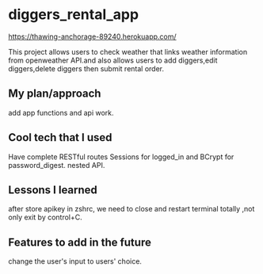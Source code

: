 # diggers_rental_app
https://thawing-anchorage-89240.herokuapp.com/

This project allows users to check weather that links weather information from openweather API.and also allows users to add diggers,edit diggers,delete diggers then submit rental order. 

## My plan/approach
add app functions and api work. 

## Cool tech that I used
Have complete RESTful routes
Sessions for logged_in and BCrypt for password_digest. 
nested  API.

## Lessons I learned
after store apikey in zshrc, we need to close and restart terminal totally ,not only exit by control+C.

## Features to add in the future
change the user's input to users' choice. 
